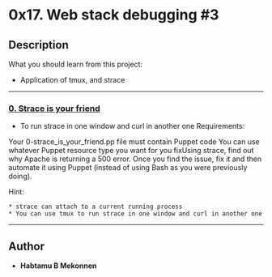 # 0x17. Web stack debugging #3

## Description
What you should learn from this project:
* Application of tmux, and strace
---

### [0. Strace is your friend](./0-strace_is_your_friend.pp)
*  To run strace in one window and curl in another one
Requirements:

Your 0-strace_is_your_friend.pp file must contain Puppet code
You can use whatever Puppet resource type you want for you fixUsing strace, find out why Apache is returning a 500 error.
Once you find the issue, fix it and then automate it using Puppet (instead of using Bash as you were previously doing).

Hint:

	* strace can attach to a current running process
	* You can use tmux to run strace in one window and curl in another one

---

## Author
* **Habtamu B Mekonnen** 
